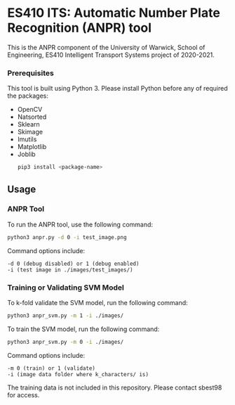 # ES410 ITS: Automatic Number Plate Recognition (ANPR) tool

This is the ANPR component of the University of Warwick, School of Engineering, ES410 Intelligent Transport Systems project of 2020-2021.

### Prerequisites

This tool is built using Python 3. Please install Python before any of required the packages:
* OpenCV
* Natsorted
* Sklearn
* Skimage
* Imutils
* Matplotlib
* Joblib
  ```sh
  pip3 install <package-name>
  ```

## Usage
### ANPR Tool
To run the ANPR tool, use the following command:
```sh
python3 anpr.py -d 0 -i test_image.png
```
Command options include:
```
-d 0 (debug disabled) or 1 (debug enabled)
-i (test image in ./images/test_images/)
```

### Training or Validating SVM Model
To k-fold validate the SVM model, run the following command:
```sh
python3 anpr_svm.py -m 1 -i ./images/
```
To train the SVM model, run the following command:
```sh
python3 anpr_svm.py -m 0 -i ./images/
```
Command options include:
```
-m 0 (train) or 1 (validate)
-i (image data folder where k_characters/ is)
```

The training data is not included in this repository. Please contact sbest98 for access.
